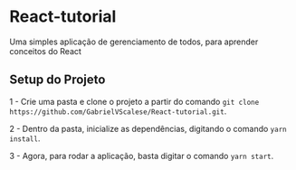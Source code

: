 # React-tutorial

Uma simples aplicação de gerenciamento de todos, para aprender conceitos do React

## Setup do Projeto

1 - Crie uma pasta e clone o projeto a partir do comando `git clone https://github.com/GabrielVScalese/React-tutorial.git`.

2 - Dentro da pasta, inicialize as dependências, digitando o comando `yarn install`.

3 - Agora, para rodar a aplicação, basta digitar o comando `yarn start`.
